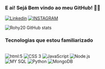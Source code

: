 ### E ai! Sejá Bem vindo ao meu GitHub! 👋🤘


[![Linkedin](	https://img.shields.io/badge/LinkedIn-0077B5?style=for-the-badge&logo=linkedin&logoColor=white)](https://www.linkedin.com/in/rohy-maia-5b289825b/)
[![INSTAGRAM](https://img.shields.io/badge/Instagram-E4405F?style=for-the-badge&logo=instagram&logoColor=white)](https://www.instagram.com/rohy.maia/)

![Rohy20 GitHub stats](https://github-readme-stats.vercel.app/api?username=Rohy20&show_icons=true&theme=tokyonight) 

### Tecnologias que estou familiarizado

<div style="display: inline_block"><br/>
    <img alt="html:5" src="https://img.shields.io/badge/HTML5-E34F26?style=for-the-badge&logo=html5&logoColor=white"/>
    <img alt="CSS 3" src="https://img.shields.io/badge/CSS3-1572B6?style=for-the-badge&logo=css3&logoColor=white"/>
    <img alt="JavaScript" src="https://img.shields.io/badge/JavaScript-F7DF1E?style=for-the-badge&logo=javascript&logoColor=black"/>
    <img alt="Node.js" src="https://img.shields.io/badge/Node.js-43853D?style=for-the-badge&logo=node.js&logoColor=white"/><br>
    <img alt="MY SQL" src="https://img.shields.io/badge/MySQL-00000F?style=for-the-badge&logo=mysql&logoColor=white"/>
    <img alt="Python" src="https://img.shields.io/badge/Python-14354C?style=for-the-badge&logo=python&logoColor=white"/>
    <img alt="MongoDB" src="https://img.shields.io/badge/MongoDB-4EA94B?style=for-the-badge&logo=mongodb&logoColor=white"/>
</div>

